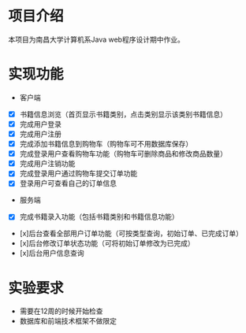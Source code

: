 # 项目介绍
本项目为南昌大学计算机系Java web程序设计期中作业。
# 实现功能
* 客户端
- [x] 书籍信息浏览（首页显示书籍类别，点击类别显示该类别书籍信息）
- [x] 完成用户登录
- [x] 完成用户注册
- [x] 完成添加书籍信息到购物车（购物车可不用数据库保存）
- [x] 完成登录用户查看购物车功能（购物车可删除商品和修改商品数量）
- [x] 完成用户注销功能
- [x] 完成登录用户通过购物车提交订单功能
- [x] 登录用户可查看自己的订单信息
* 服务端
- [x] 完成书籍录入功能（包括书籍类别和书籍信息功能）
- [x]后台查看全部用户订单功能（可按类型查询，初始订单、已完成订单）
- [x]后台修改订单状态功能（可将初始订单修改为已完成）
- [x]后台用户信息查询
# 实验要求
* 需要在12周的时候开始检查
* 数据库和前端技术框架不做限定    
